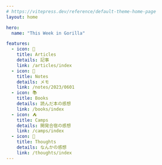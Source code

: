 ```yaml
---
# https://vitepress.dev/reference/default-theme-home-page
layout: home

hero:
  name: "This Week in Gorilla"

features:
  - icon: 📰
    title: Articles
    details: 記事
    link: /articles/index
  - icon: 📔
    title: Notes
    details: メモ
    link: /notes/2023/0601
  - icon: 📚
    title: Books
    details: 読んだ本の感想
    link: /books/index
  - icon: ⛺
    title: Camps
    details: 開発合宿の感想
    link: /camps/index
  - icon: 🤔
    title: Thoughts
    details: なんかの感想
    link: /thoughts/index
---
```

